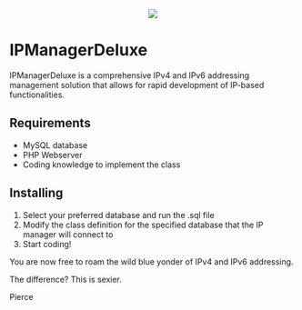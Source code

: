 <p align="center">
  <img src="http://i.imgur.com/9Mze1BM.png" />
</p>


IPManagerDeluxe
===============

IPManagerDeluxe is a comprehensive IPv4 and IPv6 addressing management solution that allows for rapid development of IP-based functionalities.

Requirements
------------

* MySQL database
* PHP Webserver
* Coding knowledge to implement the class

Installing
----------
1. Select your preferred database and run the .sql file
2. Modify the class definition for the specified database that the IP manager will connect to
3. Start coding!

You are now free to roam the wild blue yonder of IPv4 and IPv6 addressing.

The difference? This is sexier.

Pierce
